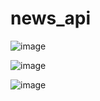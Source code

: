 # news_api

![image](https://user-images.githubusercontent.com/67475505/132097384-6a471b4c-e723-49ea-8594-4062e919e259.png)

![image](https://user-images.githubusercontent.com/67475505/132097404-9270874f-5325-4677-a831-749f8825f94d.png)

![image](https://user-images.githubusercontent.com/67475505/132097416-2bc48517-4809-4cc3-b9f7-02c7ddbd5d2b.png)

